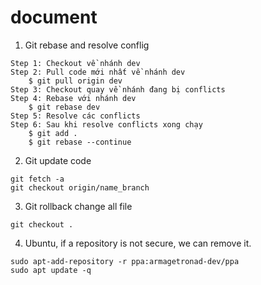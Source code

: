 # document
1. Git rebase and resolve conflig
```
Step 1: Checkout về nhánh dev 
Step 2: Pull code mới nhất về nhánh dev
    $ git pull origin dev
Step 3: Checkout quay về nhánh đang bị conflicts
Step 4: Rebase với nhánh dev
    $ git rebase dev
Step 5: Resolve các conflicts
Step 6: Sau khi resolve conflicts xong chạy
    $ git add .
    $ git rebase --continue

```
2. Git update code 
```
git fetch -a 
git checkout origin/name_branch
```

3. Git rollback change all file
```
git checkout .
```

4. Ubuntu, if a repository is not secure, we can remove it. 
```
sudo apt-add-repository -r ppa:armagetronad-dev/ppa
sudo apt update -q
```
